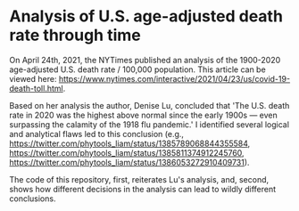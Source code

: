 # Analysis of U.S. age-adjusted death rate through time

On April 24th, 2021, the NYTimes published an analysis of the 1900-2020 age-adjusted U.S. death rate / 100,000 population. This article can be viewed here: https://www.nytimes.com/interactive/2021/04/23/us/covid-19-death-toll.html.

Based on her analysis the author, Denise Lu, concluded that 'The U.S. death rate in 2020 was the highest above normal since the early 1900s — even surpassing the calamity of the 1918 flu pandemic.' I identified several logical and analytical flaws led to this conclusion (e.g., https://twitter.com/phytools_liam/status/1385789068844355584, https://twitter.com/phytools_liam/status/1385811374912245760, https://twitter.com/phytools_liam/status/1386053272910409731).  

The code of this repository, first, reiterates Lu's analysis, and, second, shows how different decisions in the analysis can lead to wildly different conclusions.
